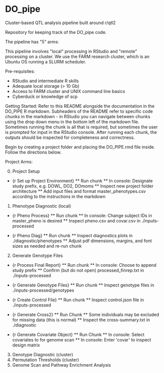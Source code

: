# DO_pipe
Cluster-based QTL analysis pipeline built around r/qtl2

Repository for keeping track of the DO_pipe code. 

The pipeline has "5" arms:

This pipeline involves "local" processing in RStudio and "remote" processing on a cluster. We use the FARM research cluster, which is an Ubuntu OS running a SLURM scheduler. 

Pre-requisites:
- RStudio and intermediate R skills
- Adequate local storage (> 10 Gb)
- Access to FARM cluster and UNIX command line basics
- Cyberduck or knowledge of scp

Getting Started:
Refer to this README alongside the documentation in the DO_PIPE R markdown. Subheaders of the README refer to specific code chunks in the markdown - in RStudio you can navigate between chunks using the drop down menu in the bottom left of the markdown file. Sometimes running the chunk is all that is required, but sometimes the user is prompted for input in the RStudio console. After running each chunk, the outputs should be inspected for completeness and correctness. 

Begin by creating a project folder and placing the DO_PIPE.rmd file inside. Follow the directions below. 

Project Arms: 

0. Project Setup
* {r Set up Project Environment}
** Run chunk 
** In console: Designate study prefix, e.g. DOWL, DO2, DOmoms
** Inspect new project folder architecture
** Add input files and format master_phenotypes.csv according to the instructions in the markdown

1. Phenotype Diagnostic (local)
* {r Pheno Process}
** Run chunk 
** In console: Change subject IDs in master_pheno is desired
** Inspect pheno.csv and covar.csv in ./inputs-processed 

* {r Pheno Diag}
** Run chunk
** Inspect diagnostics plots in ./diagnostic/phenotypes
** Adjust pdf dimensions, margins, and font sizes as needed and re-run chunk

2. Generate Genotype Files
* {r Process Final Report}
** Run chunk
** In console: Choose to append study prefix 
** Confirm (but do not open) processed_finrep.txt in ./inputs-processed

* {r Generate Genotype Files}
** Run chunk 
** Inspect genotype files in ./inputs-processed/genotypes

* {r Create Control File}
** Run chunk
** Inspect control.json file in ./inputs-processed

* {r Generate Cross2}
** Run Chunk
** Some individuals may be excluded for missing data (this is normal) 
** Inspect the cross-summary.txt in ./diagnostic

* {r Generate Covariate Object}
** Run Chunk
** In console: Select covariates to for genome scan
** In console: Enter 'covar' to inspect design matrix

3. Genotype Diagnostic (cluster)
4. Permutation Thresholds (cluster)
5. Genome Scan and Pathway Enrichment Analysis


